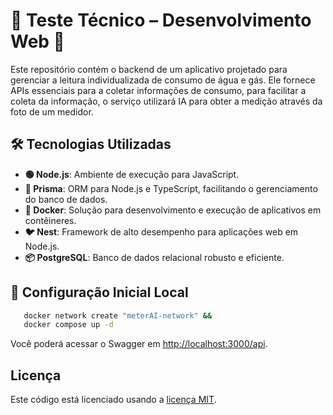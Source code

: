 
# 🌊 Teste Técnico – Desenvolvimento Web 🌊

Este repositório contém o backend de um aplicativo projetado para gerenciar a leitura individualizada de
consumo de água e gás. Ele fornece APIs essenciais para a coletar informações de consumo, para facilitar a coleta da informação, o serviço utilizará IA para
obter a medição através da foto de um medidor.


## 🛠 Tecnologias Utilizadas

- **🟢 Node.js**: Ambiente de execução para JavaScript.
- **🔗 Prisma**: ORM para Node.js e TypeScript, facilitando o gerenciamento do banco de dados.
- **🐳 Docker**: Solução para desenvolvimento e execução de aplicativos em contêineres.
- **🐦 Nest**: Framework de alto desempenho para aplicações web em Node.js.
- **📦 PostgreSQL**: Banco de dados relacional robusto e eficiente.

## 🚀 Configuração Inicial Local


   ```bash
      docker network create "meterAI-network" &&
      docker compose up -d
   ```


   Você poderá acessar o Swagger em <http://localhost:3000/api>.




## Licença

Este código está licenciado usando a
[licença MIT](./LICENSE).


